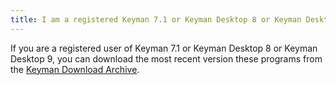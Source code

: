 ```yaml
---
title: I am a registered Keyman 7.1 or Keyman Desktop 8 or Keyman Desktop 9 user. Can I still download Keyman 7.1 or Keyman Desktop 8 or Keyman Desktop 9?
---
```


If you are a registered user of Keyman 7.1 or Keyman Desktop 8 or Keyman
Desktop 9, you can download the most recent version these programs from the
[Keyman Download Archive](http://keyman.com/downloads/archive/).
